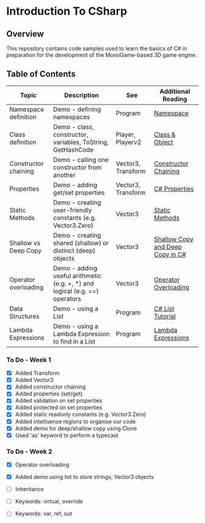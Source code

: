 # Introduction To CSharp

## Overview ##
This repository contains code samples used to learn the basics of C# in preparation for the development of the MonoGame-based 3D game engine.

## Table of Contents ##
| Topic | Description | See | Additional Reading |
| ---------------- | --------------- | --------------- | --------------- | 
| Namespace definition | Demo - defining namespaces  | Program | [Namespace](https://www.tutorialspoint.com/csharp/csharp_namespaces.htm) |
| Class definition | Demo - class, constructor, variables, ToString, GetHashCode | Player, Playerv2  | [Class & Object](https://www.geeksforgeeks.org/c-sharp-class-and-object/) |
| Constructor chaining | Demo - calling one constructor from another | Vector3, Transform  | [Constructor Chaining](https://www.delftstack.com/howto/csharp/constructor-chaining-in-csharp/) |
| Properties | Demo - adding get/set properties | Vector3, Transform  | [C# Properties](https://www.geeksforgeeks.org/c-sharp-properties/) |
| Static Methods | Demo - creating user-friendly constants (e.g. Vector3.Zero) | Vector3  | [Static Methods](https://learn.microsoft.com/en-us/dotnet/csharp/programming-guide/classes-and-structs/static-classes-and-static-class-members) |
| Shallow vs Deep Copy | Demo - creating shared (shallow) or distinct (deep) objects | Vector3  | [Shallow Copy and Deep Copy in C#](https://www.geeksforgeeks.org/shallow-copy-and-deep-copy-in-c-sharp/) |
| Operator overloading | Demo - adding useful arithmetic (e.g. +, *) and logical (e.g. ==) operators | Vector3  | [Operator Overloading](https://learn.microsoft.com/en-us/dotnet/csharp/language-reference/operators/operator-overloading) |
| Data Structures | Demo - using a List<T> | Program  | [C# List Tutorial](https://www.c-sharpcorner.com/article/c-sharp-list/) |
| Lambda Expressions | Demo - using a Lambda Expression to find in a List<T> | Program  | [Lambda Expressions](https://learn.microsoft.com/en-us/dotnet/csharp/language-reference/operators/lambda-expressions) |


### To Do - Week 1
- [x] Added Transform
- [x] Added Vector3
- [x] Added constructor chaining
- [x] Added properties (set/get)
- [x] Added validation on set properties
- [x] Added protected on set properties
- [x] Added static readonly constants (e.g. Vector3.Zero)
- [x] Added intellisense regions to organise our code
- [x] Added demo for deep/shallow copy using Clone
- [x] Used 'as' keyword to perform a typecast

### To Do - Week 2
- [x] Operator overloading
- [x] Added demo using list to store strings, Vector3 objects
- [ ] Inheritance
- [ ] Keywords: virtual, override
- [ ] Keywords: var, ref, out

